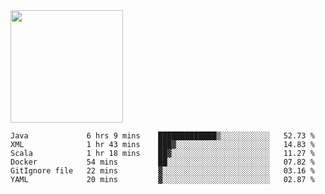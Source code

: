 <img height="180em" src="https://github-readme-stats.vercel.app/api?username=toadkarter&show_icons=true&hide_border=true&&count_private=true&include_all_commits=true" />

<!--START_SECTION:waka-->

```text
Java             6 hrs 9 mins    █████████████▒░░░░░░░░░░░   52.73 %
XML              1 hr 43 mins    ███▓░░░░░░░░░░░░░░░░░░░░░   14.83 %
Scala            1 hr 18 mins    ██▓░░░░░░░░░░░░░░░░░░░░░░   11.27 %
Docker           54 mins         ██░░░░░░░░░░░░░░░░░░░░░░░   07.82 %
GitIgnore file   22 mins         ▓░░░░░░░░░░░░░░░░░░░░░░░░   03.16 %
YAML             20 mins         ▓░░░░░░░░░░░░░░░░░░░░░░░░   02.87 %
```

<!--END_SECTION:waka-->
